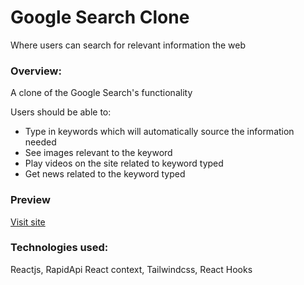 # Google Search Clone

Where users can search for relevant information the web

### Overview:
A clone of the Google Search's functionality

Users should be able to:
- Type in keywords which will automatically source the information needed
- See images relevant to the keyword
- Play videos on the site related to keyword typed
- Get news related to the keyword typed

### Preview

[Visit site](https://google-clone-5sxy-earu9dz4v-iampitrus.vercel.app/search)

### Technologies used:

Reactjs, RapidApi React context, Tailwindcss, React Hooks
